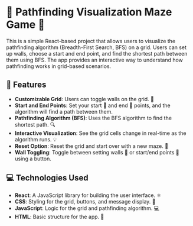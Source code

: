 # 🧩 Pathfinding Visualization Maze Game 🧭

This is a simple React-based project that allows users to visualize the pathfinding algorithm (Breadth-First Search, BFS) on a grid. Users can set up walls, choose a start and end point, and find the shortest path between them using BFS. The app provides an interactive way to understand how pathfinding works in grid-based scenarios.

## 🌟 Features

- **Customizable Grid**: Users can toggle walls on the grid. 🧱
- **Start and End Points**: Set your start 🚦 and end 🏁 points, and the algorithm will find a path between them.
- **Pathfinding Algorithm (BFS)**: Uses the BFS algorithm to find the shortest path. 🔍
- **Interactive Visualization**: See the grid cells change in real-time as the algorithm runs. 💡
- **Reset Option**: Reset the grid and start over with a new maze. 🔄
- **Wall Toggling**: Toggle between setting walls 🛑 or start/end points 🏁 using a button.

## 💻 Technologies Used

- **React**: A JavaScript library for building the user interface. ⚛️
- **CSS**: Styling for the grid, buttons, and message display. 🎨
- **JavaScript**: Logic for the grid and pathfinding algorithm. 💻
- **HTML**: Basic structure for the app. 📝
